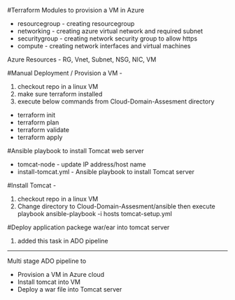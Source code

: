 #Terraform Modules to provision a VM in Azure
 - resourcegroup - creating resourcegroup
 - networking - creating azure virtual network and required subnet
 - securitygroup - creating network security group to allow https 
 - compute - creating network interfaces and virtual machines
  
 Azure Resources - RG, Vnet, Subnet, NSG, NIC, VM
	
#Manual Deployment / Provision a VM - 
1. checkout repo in a linux VM
2. make sure terraform installed 
3. execute below commands from Cloud-Domain-Assesment directory
 - terraform init
 - terraform plan
 - terraform validate
 - terraform apply

#Ansible playbook to install Tomcat web server 
 - tomcat-node - update IP address/host name 
 - install-tomcat.yml - Ansible playbook to install Tomcat server

#Install Tomcat - 
1. checkout repo in a linux VM
2. Change directory to Cloud-Domain-Assesment/ansible then execute playbook
   ansible-playbook -i hosts tomcat-setup.yml

#Deploy application packege war/ear into tomcat server  
1. added this task in ADO pipeline 


-------------------------------------------------------------------------------
Multi stage ADO pipeline to 
- Provision a VM in Azure cloud
- Install tomcat into VM
- Deploy a war file into Tomcat server 
 


